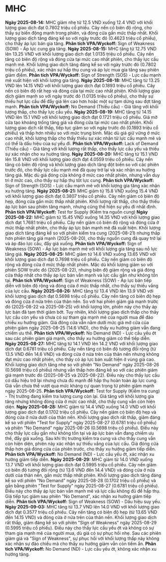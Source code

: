 # MHC

**Ngày 2025-08-14:** MHC giảm nhẹ từ 12.5 VND xuống 12.4 VND với khối lượng giao dịch đạt 0.7802 triệu cổ phiếu. Cây nến có biên độ rộng, cho thấy sự biến động mạnh trong phiên, và đóng cửa gần mức thấp nhất. Khối lượng giao dịch tăng đáng kể so với ngày trước đó (0.4623 triệu cổ phiếu), cho thấy áp lực bán gia tăng. **Phân tích VPA/Wyckoff:** Sign of Weakness (SOW) - Áp lực cung gia tăng.
**Ngày 2025-08-15:** MHC tăng từ 12.75 VND lên 13.25 VND với khối lượng giao dịch đạt 1.0135 triệu cổ phiếu. Cây nến tăng có biên độ rộng và đóng cửa tại mức cao nhất phiên, cho thấy lực cầu mạnh mẽ. Khối lượng giao dịch tăng đáng kể so với ngày trước đó (0.7802 triệu cổ phiếu), xác nhận sự hấp thụ cung và áp lực mua gia tăng sau phiên giảm điểm. **Phân tích VPA/Wyckoff:** Sign of Strength (SOS) - Lực cầu mạnh mẽ xuất hiện với khối lượng gia tăng.
**Ngày 2025-08-18:** MHC tăng từ 13.25 VND lên 14.15 VND với khối lượng giao dịch đạt 0.1893 triệu cổ phiếu. Cây nến có biên độ rất hẹp và đóng cửa tại mức cao nhất phiên. Khối lượng giao dịch giảm mạnh so với ngày trước đó (1.0135 triệu cổ phiếu), cho thấy sự thiếu hụt lực cầu để đẩy giá lên cao hơn hoặc một sự tạm dừng sau đợt tăng mạnh. **Phân tích VPA/Wyckoff:** No Demand (Thiếu cầu) - Giá tăng với khối lượng thấp, cho thấy lực cầu yếu.
**Ngày 2025-08-19:** MHC tăng từ 14.15 VND lên 15.1 VND với khối lượng giao dịch đạt 0.1721 triệu cổ phiếu. Giá mở cửa tạo khoảng trống tăng giá và đóng cửa tại mức cao nhất phiên. Khối lượng giao dịch rất thấp, tiếp tục giảm so với ngày trước đó (0.1893 triệu cổ phiếu) và thấp hơn nhiều so với mức trung bình. Mặc dù giá giữ vững ở mức cao nhất, khối lượng thấp cho thấy thiếu sự xác nhận từ lực cầu mạnh mẽ và có thể là dấu hiệu của sự yếu đi. **Phân tích VPA/Wyckoff:** Lack of Demand (Thiếu cầu) - Giá tăng với khối lượng rất thấp, cho thấy lực cầu yếu và thiếu sự xác nhận cho xu hướng tăng.
**Ngày 2025-08-20:** MHC tăng từ 15.1 VND lên 15.8 VND với khối lượng giao dịch đạt 4.0559 triệu cổ phiếu. Cây nến tăng có biên độ rộng và khối lượng giao dịch tăng đột biến so với các phiên trước đó, cho thấy lực cầu mạnh mẽ đã quay trở lại và xác nhận xu hướng tăng giá. Mặc dù giá đóng cửa không ở mức cao nhất phiên, nhưng vẫn duy trì ở mức cao, cho thấy sự hấp thụ tốt lực cung. **Phân tích VPA/Wyckoff:** Sign of Strength (SOS) - Lực cầu mạnh mẽ với khối lượng gia tăng xác nhận xu hướng tăng.
**Ngày 2025-08-21:** MHC giảm từ 15.8 VND xuống 15.4 VND với khối lượng giao dịch đạt 0.3807 triệu cổ phiếu. Cây nến giảm có biên độ hẹp, đóng cửa gần mức thấp nhất phiên. Khối lượng rất thấp, cho thấy thiếu áp lực bán sau phiên tăng mạnh, nhưng cũng thể hiện sự yếu đi nhất định. **Phân tích VPA/Wyckoff:** Test for Supply (Kiểm tra nguồn cung)
**Ngày 2025-08-22:** MHC giảm từ 15.45 VND xuống 14.35 VND với khối lượng giao dịch đạt 1.7681 triệu cổ phiếu. Cây nến giảm có biên độ rộng và đóng cửa ở mức thấp nhất phiên, cho thấy áp lực bán mạnh mẽ đã xuất hiện. Khối lượng giao dịch tăng đáng kể so với phiên kiểm tra cung (2025-08-21) nhưng thấp hơn phiên tăng giá mạnh (2025-08-20), cho thấy nguồn cung đã quay trở lại và áp đảo lực cầu, đẩy giá xuống. **Phân tích VPA/Wyckoff:** Sign of Weakness (SOW) - Áp lực bán mạnh mẽ với khối lượng gia tăng sau nỗ lực tăng giá.
**Ngày 2025-08-25:** MHC giảm từ 14.6 VND xuống 13.65 VND với khối lượng giao dịch đạt 0.7698 triệu cổ phiếu. Cây nến giảm có biên độ rộng và đóng cửa ở mức thấp nhất phiên. Mặc dù khối lượng giảm so với phiên SOW trước đó (2025-08-22), nhưng biên độ giảm rộng và giá đóng cửa thấp nhất cho thấy áp lực bán vẫn mạnh và lực cầu gần như không tồn tại. **Phân tích VPA/Wyckoff:** Sign of Weakness (SOW) - Áp lực bán tiếp diễn với biên độ rộng và đóng cửa ở mức thấp nhất, cho thấy sự thiếu vắng của lực cầu.
**Ngày 2025-08-26:** MHC tăng từ 13.4 VND lên 13.9 VND với khối lượng giao dịch đạt 0.5698 triệu cổ phiếu. Cây nến tăng có biên độ hẹp và đóng cửa ở nửa trên của thân nến. So với hai phiên giảm giá mạnh trước đó (2025-08-22 và 2025-08-25) với khối lượng lớn, phiên này cho thấy áp lực bán đã tạm thời giảm bớt. Tuy nhiên, khối lượng giao dịch thấp cho thấy lực cầu còn yếu và chưa có sự tham gia mạnh mẽ của người mua để đảo chiều xu hướng giảm. Giá đóng cửa vẫn nằm dưới mức giá mở cửa của phiên giảm ngày 2025-08-25 (14.6 VND), cho thấy xu hướng giảm vẫn đang chiếm ưu thế. **Phân tích VPA/Wyckoff:** No Demand (ND) - Lực cầu yếu ớt sau các phiên giảm giá mạnh, cho thấy xu hướng giảm có thể tiếp diễn.
**Ngày 2025-08-27:** MHC tăng từ 14.1 VND lên 14.2 VND với khối lượng giao dịch đạt 0.6781 triệu cổ phiếu. Cây nến tăng có biên độ tương đối rộng (từ 13.5 VND đến 14.6 VND) và đóng cửa ở nửa trên của thân nến nhưng không đạt mức cao nhất phiên, cho thấy có áp lực bán xuất hiện ở vùng giá cao. Khối lượng giao dịch tăng nhẹ so với phiên "No Demand" ngày 2025-08-26 (0.5698 triệu cổ phiếu) nhưng vẫn thấp hơn đáng kể so với các phiên giảm giá mạnh trước đó (2025-08-25 và 2025-08-22). Điều này cho thấy lực cầu có dấu hiệu trở lại nhưng chưa đủ mạnh để hấp thụ hoàn toàn áp lực cung. Giá vẫn chưa thể vượt qua mức kháng cự quan trọng từ phiên giảm mạnh ngày 2025-08-25. **Phân tích VPA/Wyckoff:** Test for Supply (Kiểm tra cung) - Thị trường đang kiểm tra lượng cung còn lại. Giá tăng với khối lượng gia tăng nhưng không đóng cửa ở mức cao nhất, cho thấy cung vẫn còn hiện diện.
**Ngày 2025-08-28:** MHC giảm từ 14.4 VND xuống 14.0 VND với khối lượng giao dịch đạt 0.1702 triệu cổ phiếu. Cây nến giảm có biên độ hẹp và đóng cửa ở nửa dưới của thân nến. Khối lượng giao dịch rất thấp, giảm đáng kể so với phiên "Test for Supply" ngày 2025-08-27 (0.6781 triệu cổ phiếu) và phiên "No Demand" ngày 2025-08-26 (0.5698 triệu cổ phiếu). Điều này cho thấy lực cầu gần như không tồn tại và áp lực bán vẫn đang chiếm ưu thế, đẩy giá xuống. Sau khi thị trường kiểm tra cung và cho thấy cung vẫn còn hiện diện, phiên này xác nhận sự thiếu vắng của lực cầu. Giá đóng cửa thấp hơn giá đóng cửa của phiên trước, cho thấy xu hướng giảm tiếp diễn. **Phân tích VPA/Wyckoff:** No Demand (ND) - Lực cầu yếu ớt, xác nhận xu hướng giảm tiếp diễn.
**Ngày 2025-08-29:** MHC giảm từ 14.0 VND xuống 13.7 VND với khối lượng giao dịch đạt 0.5995 triệu cổ phiếu. Cây nến giảm có biên độ tương đối rộng (từ 13.6 VND đến 14.4 VND) và đóng cửa ở nửa dưới của thân nến, gần mức thấp nhất phiên. Khối lượng giao dịch tăng đáng kể so với phiên "No Demand" ngày 2025-08-28 (0.1702 triệu cổ phiếu) và gần bằng phiên "Test for Supply" ngày 2025-08-27 (0.6781 triệu cổ phiếu). Điều này cho thấy áp lực bán vẫn mạnh mẽ và lực cầu không đủ để hấp thụ. Giá tiếp tục giảm sau phiên "No Demand", xác nhận xu hướng giảm tiếp diễn. **Phân tích VPA/Wyckoff:** Sign of Weakness (SOW) - Dấu hiệu suy yếu.
**Ngày 2025-09-03:** MHC tăng từ 13.7 VND lên 14.0 VND với khối lượng giao dịch đạt 0.3577 triệu cổ phiếu. Cây nến tăng có biên độ hẹp (từ 13.65 VND đến 14.15 VND) và đóng cửa ở nửa trên của thân nến. Khối lượng giao dịch rất thấp, giảm đáng kể so với phiên "Sign of Weakness" ngày 2025-08-29 (0.5995 triệu cổ phiếu). Điều này cho thấy lực cầu yếu ớt và không có sự tham gia mạnh mẽ của người mua, dù giá có sự phục hồi nhẹ. Sau các phiên giảm giá và "Sign of Weakness", sự phục hồi với khối lượng thấp này không xác nhận sự đảo chiều mà cho thấy xu hướng giảm vẫn còn tiềm ẩn. **Phân tích VPA/Wyckoff:** No Demand (ND) - Lực cầu yếu ớt, không xác nhận xu hướng tăng.
